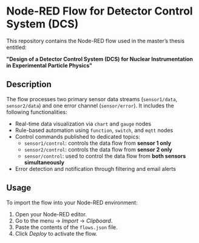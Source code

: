 # Node-RED Flow for Detector Control System (DCS)

This repository contains the Node-RED flow used in the master’s thesis entitled:

**"Design of a Detector Control System (DCS) for Nuclear Instrumentation in Experimental Particle Physics"**

## Description

The flow processes two primary sensor data streams (`sensor1/data`, `sensor2/data`) and one error channel (`sensor/error`). It includes the following functionalities:

- Real-time data visualization via `chart` and `gauge` nodes
- Rule-based automation using `function`, `switch`, and `mqtt` nodes
- Control commands published to dedicated topics:
  - `sensor1/control`: controls the data flow from **sensor 1 only**
  - `sensor2/control`: controls the data flow from **sensor 2 only**
  - `sensor/control`: used to control the data flow from **both sensors simultaneously**
- Error detection and notification through filtering and email alerts


## Usage

To import the flow into your Node-RED environment:

1. Open your Node-RED editor.
2. Go to the menu → *Import* → *Clipboard*.
3. Paste the contents of the `flows.json` file.
4. Click *Deploy* to activate the flow.

